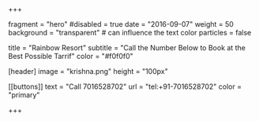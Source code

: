
+++

fragment = "hero"
#disabled = true
date = "2016-09-07"
weight = 50
background = "transparent" # can influence the text color
particles = false

title = "Rainbow Resort"
subtitle = "Call the Number Below to Book at the Best Possible Tarrif"
color = "#f0f0f0"

[header]
  image = "krishna.png"
  height = "100px"

[[buttons]]
  text = "Call 7016528702"
  url = "tel:+91-7016528702"
  color = "primary"


+++
